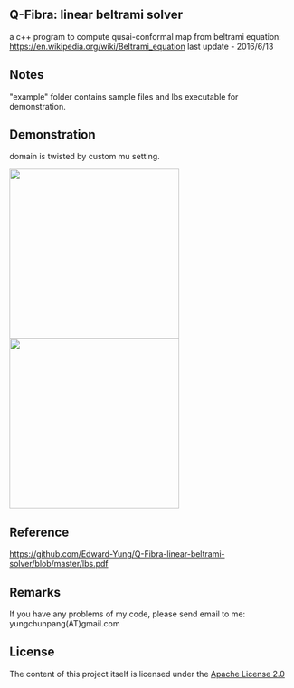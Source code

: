 
## Q-Fibra: linear beltrami solver 
a c++ program to compute qusai-conformal map from beltrami equation: https://en.wikipedia.org/wiki/Beltrami_equation
last update - 2016/6/13

## Notes
"example" folder contains sample files and lbs executable for demonstration.

## Demonstration
domain is twisted by custom mu setting.
<p>
<img src="https://github.com/Edward-Yung/Q-Fibra-linear-beltrami-solver/blob/master/demo/mesh.png" height="300"><img src="https://github.com/Edward-Yung/Q-Fibra-linear-beltrami-solver/blob/master/demo/mesh_result.png" height="300"> 

## Reference
https://github.com/Edward-Yung/Q-Fibra-linear-beltrami-solver/blob/master/lbs.pdf

## Remarks
If you have any problems of my code, please send email to me: yungchunpang(AT)gmail.com

## License 
The content of this project itself is licensed under the [Apache License 2.0](http://www.apache.org/licenses/LICENSE-2.0) 
